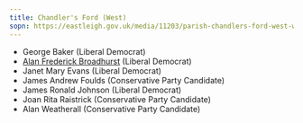 ```yaml
---
title: Chandler's Ford (West)
sopn: https://eastleigh.gov.uk/media/11203/parish-chandlers-ford-west-ward.pdf
---
```


- George Baker (Liberal Democrat)
- [Alan Frederick Broadhurst](https://whocanivotefor.co.uk/person/38642/alan-frederick-broadhurst) (Liberal Democrat)
- Janet Mary Evans (Liberal Democrat)
- James Andrew Foulds (Conservative Party Candidate)
- James Ronald Johnson (Liberal Democrat)
- Joan Rita Raistrick (Conservative Party Candidate)
- Alan Weatherall (Conservative Party Candidate)

